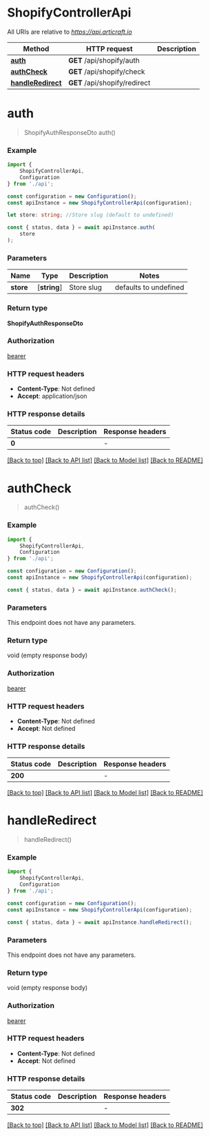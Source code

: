 # ShopifyControllerApi

All URIs are relative to *https://api.articraft.io*

|Method | HTTP request | Description|
|------------- | ------------- | -------------|
|[**auth**](#auth) | **GET** /api/shopify/auth | |
|[**authCheck**](#authcheck) | **GET** /api/shopify/check | |
|[**handleRedirect**](#handleredirect) | **GET** /api/shopify/redirect | |

# **auth**
> ShopifyAuthResponseDto auth()


### Example

```typescript
import {
    ShopifyControllerApi,
    Configuration
} from './api';

const configuration = new Configuration();
const apiInstance = new ShopifyControllerApi(configuration);

let store: string; //Store slug (default to undefined)

const { status, data } = await apiInstance.auth(
    store
);
```

### Parameters

|Name | Type | Description  | Notes|
|------------- | ------------- | ------------- | -------------|
| **store** | [**string**] | Store slug | defaults to undefined|


### Return type

**ShopifyAuthResponseDto**

### Authorization

[bearer](../README.md#bearer)

### HTTP request headers

 - **Content-Type**: Not defined
 - **Accept**: application/json


### HTTP response details
| Status code | Description | Response headers |
|-------------|-------------|------------------|
|**0** |  |  -  |

[[Back to top]](#) [[Back to API list]](../README.md#documentation-for-api-endpoints) [[Back to Model list]](../README.md#documentation-for-models) [[Back to README]](../README.md)

# **authCheck**
> authCheck()


### Example

```typescript
import {
    ShopifyControllerApi,
    Configuration
} from './api';

const configuration = new Configuration();
const apiInstance = new ShopifyControllerApi(configuration);

const { status, data } = await apiInstance.authCheck();
```

### Parameters
This endpoint does not have any parameters.


### Return type

void (empty response body)

### Authorization

[bearer](../README.md#bearer)

### HTTP request headers

 - **Content-Type**: Not defined
 - **Accept**: Not defined


### HTTP response details
| Status code | Description | Response headers |
|-------------|-------------|------------------|
|**200** |  |  -  |

[[Back to top]](#) [[Back to API list]](../README.md#documentation-for-api-endpoints) [[Back to Model list]](../README.md#documentation-for-models) [[Back to README]](../README.md)

# **handleRedirect**
> handleRedirect()


### Example

```typescript
import {
    ShopifyControllerApi,
    Configuration
} from './api';

const configuration = new Configuration();
const apiInstance = new ShopifyControllerApi(configuration);

const { status, data } = await apiInstance.handleRedirect();
```

### Parameters
This endpoint does not have any parameters.


### Return type

void (empty response body)

### Authorization

[bearer](../README.md#bearer)

### HTTP request headers

 - **Content-Type**: Not defined
 - **Accept**: Not defined


### HTTP response details
| Status code | Description | Response headers |
|-------------|-------------|------------------|
|**302** |  |  -  |

[[Back to top]](#) [[Back to API list]](../README.md#documentation-for-api-endpoints) [[Back to Model list]](../README.md#documentation-for-models) [[Back to README]](../README.md)

